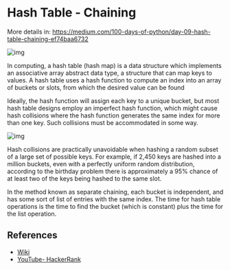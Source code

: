 # Hash Table - Chaining

More details in:
https://medium.com/100-days-of-python/day-09-hash-table-chaining-ef74baa6732

![img](https://upload.wikimedia.org/wikipedia/commons/thumb/7/7d/Hash_table_3_1_1_0_1_0_0_SP.svg/315px-Hash_table_3_1_1_0_1_0_0_SP.svg.png)

In computing, a hash table (hash map) is a data structure which implements an associative array abstract data type, a structure that can map keys to values. A hash table uses a hash function to compute an index into an array of buckets or slots, from which the desired value can be found

Ideally, the hash function will assign each key to a unique bucket, but most hash table designs employ an imperfect hash function, which might cause hash collisions where the hash function generates the same index for more than one key. Such collisions must be accommodated in some way.

![img](https://upload.wikimedia.org/wikipedia/commons/thumb/5/5a/Hash_table_5_0_1_1_1_1_0_LL.svg/620px-Hash_table_5_0_1_1_1_1_0_LL.svg.png)

Hash collisions are practically unavoidable when hashing a random subset of a large set of possible keys. For example, if 2,450 keys are hashed into a million buckets, even with a perfectly uniform random distribution, according to the birthday problem there is approximately a 95% chance of at least two of the keys being hashed to the same slot.

In the method known as separate chaining, each bucket is independent, and has some sort of list of entries with the same index. The time for hash table operations is the time to find the bucket (which is constant) plus the time for the list operation.


## References

- [Wiki](https://en.wikipedia.org/wiki/Hash_table)
- [YouTube- HackerRank](https://www.youtube.com/watch?v=shs0KM3wKv8)
